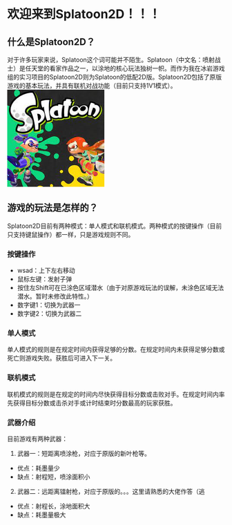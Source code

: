 # 欢迎来到Splatoon2D！！！
## 什么是Splatoon2D？  
对于许多玩家来说，Splatoon这个词可能并不陌生。Splatoon（中文名：喷射战士）是任天堂的看家作品之⼀，以涂地的核⼼玩法独树⼀帜。而作为我在冰岩游戏组的实习项目的Splatoon2D则为Splatoon的低配2D版。Splatoon2D包括了原版游戏的基本玩法，并具有联机对战功能（目前只支持1V1模式）。
![Splatoon](/Splatoon.jfif)  
## 游戏的玩法是怎样的？  
Splatoon2D目前有两种模式：单人模式和联机模式。两种模式的按键操作（目前只支持键鼠操作）都一样，只是游戏规则不同。
### 按键操作
- wsad：上下左右移动
- 鼠标左键：发射子弹
- 按住左Shift可在已涂色区域潜水（由于对原游戏玩法的误解，未涂色区域无法潜水。暂时未修改此特性。）
- 数字键1：切换为武器一
- 数字键2：切换为武器二
### 单人模式
单人模式的规则是在规定时间内获得足够的分数。在规定时间内未获得足够分数或死亡则游戏失败。获胜后可进入下一关。

### 联机模式
联机模式的规则是在规定的时间内尽快获得目标分数或击败对手。在规定时间内率先获得目标分数或击杀对手或计时结束时分数最高的玩家获胜。
### 武器介绍
目前游戏有两种武器：
1. 武器一：短距离喷涂枪，对应于原版的新叶枪等。
  - 优点：耗墨量少
  - 缺点：射程短，喷涂面积小
2. 武器二：远距离镭射枪，对应于原版的。。。这里请熟悉的大佬作答（逃
  - 优点：射程长，涂地面积大
  - 缺点：耗墨量极大
